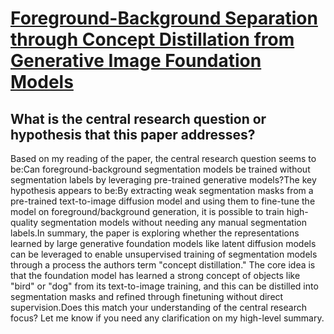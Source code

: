 # [Foreground-Background Separation through Concept Distillation from   Generative Image Foundation Models](https://arxiv.org/abs/2212.14306)

## What is the central research question or hypothesis that this paper addresses?

 Based on my reading of the paper, the central research question seems to be:Can foreground-background segmentation models be trained without segmentation labels by leveraging pre-trained generative models?The key hypothesis appears to be:By extracting weak segmentation masks from a pre-trained text-to-image diffusion model and using them to fine-tune the model on foreground/background generation, it is possible to train high-quality segmentation models without needing any manual segmentation labels.In summary, the paper is exploring whether the representations learned by large generative foundation models like latent diffusion models can be leveraged to enable unsupervised training of segmentation models through a process the authors term "concept distillation." The core idea is that the foundation model has learned a strong concept of objects like "bird" or "dog" from its text-to-image training, and this can be distilled into segmentation masks and refined through finetuning without direct supervision.Does this match your understanding of the central research focus? Let me know if you need any clarification on my high-level summary.
